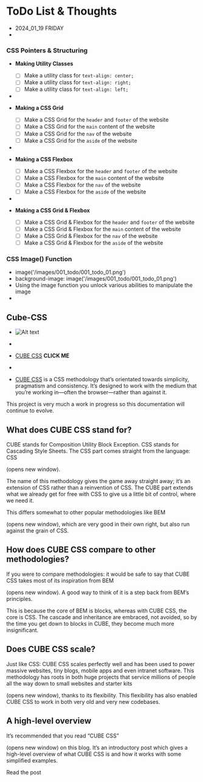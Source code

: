<!-- 001_todo || ToDo List & Thoughts -->

# ToDo List & Thoughts

-   2024_01_19 FRIDAY
-

### **CSS Pointers** & Structuring

-   **Making Utility Classes**
    -   [ ] Make a utility class for `text-align: center;`
    -   [ ] Make a utility class for `text-align: right;`
    -   [ ] Make a utility class for `text-align: left;`
-

-   **Making a CSS Grid**

    -   [ ] Make a CSS Grid for the `header` and `footer` of the website
    -   [ ] Make a CSS Grid for the `main` content of the website
    -   [ ] Make a CSS Grid for the `nav` of the website
    -   [ ] Make a CSS Grid for the `aside` of the website

-

-   **Making a CSS Flexbox**

    -   [ ] Make a CSS Flexbox for the `header` and `footer` of the website
    -   [ ] Make a CSS Flexbox for the `main` content of the website
    -   [ ] Make a CSS Flexbox for the `nav` of the website
    -   [ ] Make a CSS Flexbox for the `aside` of the website

-

-   **Making a CSS Grid & Flexbox**

    -   [ ] Make a CSS Grid & Flexbox for the `header` and `footer` of the website
    -   [ ] Make a CSS Grid & Flexbox for the `main` content of the website
    -   [ ] Make a CSS Grid & Flexbox for the `nav` of the website
    -   [ ] Make a CSS Grid & Flexbox for the `aside` of the website

### **CSS Image() Function**

-   image('/images/001_todo/001_todo_01.png')
-   background-image: image('/images/001_todo/001_todo_01.png')
-   Using the image function you unlock various abilities to manipulate the image
-

## **Cube-CSS**

-   ![Alt text](https://piccalilli.imgix.net/images/cube/logo.svg?format=auto&q=60&w=1500)
-

-   [CUBE CSS](https://cube.fyi/) **CLICK ME**
-
-   [CUBE CSS](https://cube.fyi/) is a CSS methodology that’s orientated towards simplicity, pragmatism and consistency. It’s designed to work with the medium that you’re working in—often the browser—rather than against it.

This project is very much a work in progress so this documentation will continue to evolve.

## What does CUBE CSS stand for?

CUBE stands for Composition Utility Block Exception. CSS stands for Cascading Style Sheets. The CSS part comes straight from the language: CSS

(opens new window).

The name of this methodology gives the game away straight away; it’s an extension of CSS rather than a reinvention of CSS. The CUBE part extends what we already get for free with CSS to give us a little bit of control, where we need it.

This differs somewhat to other popular methodologies like BEM

(opens new window), which are very good in their own right, but also run against the grain of CSS.

## How does CUBE CSS compare to other methodologies?

If you were to compare methodologies: it would be safe to say that CUBE CSS takes most of its inspiration from BEM

(opens new window). A good way to think of it is a step back from BEM’s principles.

This is because the core of BEM is blocks, whereas with CUBE CSS, the core is CSS. The cascade and inheritance are embraced, not avoided, so by the time you get down to blocks in CUBE, they become much more insignificant.

## Does CUBE CSS scale?

Just like CSS: CUBE CSS scales perfectly well and has been used to power massive websites, tiny blogs, mobile apps and even intranet software. This methodology has roots in both huge projects that service millions of people all the way down to small websites and starter kits

(opens new window), thanks to its flexibility. This flexibility has also enabled CUBE CSS to work in both very old and very new codebases.

## A high-level overview

It’s recommended that you read “CUBE CSS”

(opens new window) on this blog. It’s an introductory post which gives a high-level overview of what CUBE CSS is and how it works with some simplified examples.

Read the post
